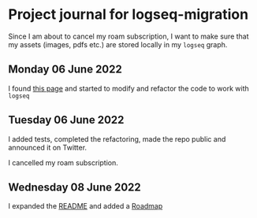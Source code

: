 # Project journal for logseq-migration

Since I am about to cancel my roam subscription, I want to make sure that my assets (images, pdfs etc.) are stored 
locally in my `logseq` graph.

## Monday 06 June 2022

I found [this page](https://nicolevanderhoeven.com/blog/20210602-downloading-files-from-roam/)
and started to modify and refactor the code to work with `logseq`

## Tuesday 06 June 2022

I added tests, completed the refactoring, made the repo public and announced it on Twitter.

I cancelled my roam subscription.

## Wednesday 08 June 2022

I expanded the [README](../README.md) and added a [Roadmap](../ROADMAP.md)

